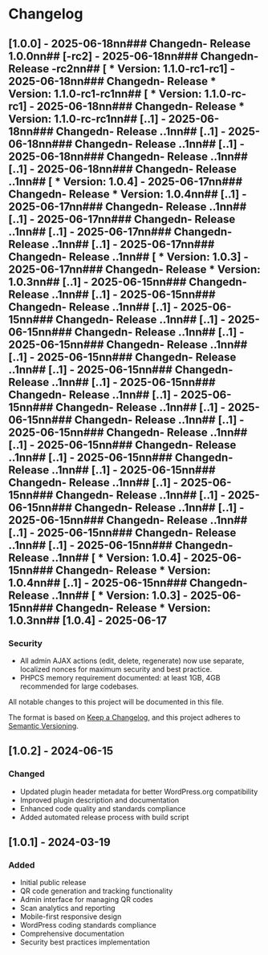 # Changelog

## [1.0.0] - 2025-06-18nn### Changedn- Release 1.0.0nn## [-rc2] - 2025-06-18nn### Changedn- Release -rc2nn## [ * Version: 1.1.0-rc1-rc1] - 2025-06-18nn### Changedn- Release  * Version: 1.1.0-rc1-rc1nn## [ * Version: 1.1.0-rc-rc1] - 2025-06-18nn### Changedn- Release  * Version: 1.1.0-rc-rc1nn## [..1] - 2025-06-18nn### Changedn- Release ..1nn## [..1] - 2025-06-18nn### Changedn- Release ..1nn## [..1] - 2025-06-18nn### Changedn- Release ..1nn## [..1] - 2025-06-18nn### Changedn- Release ..1nn## [ * Version: 1.0.4] - 2025-06-17nn### Changedn- Release  * Version: 1.0.4nn## [..1] - 2025-06-17nn### Changedn- Release ..1nn## [..1] - 2025-06-17nn### Changedn- Release ..1nn## [..1] - 2025-06-17nn### Changedn- Release ..1nn## [..1] - 2025-06-17nn### Changedn- Release ..1nn## [ * Version: 1.0.3] - 2025-06-17nn### Changedn- Release  * Version: 1.0.3nn## [..1] - 2025-06-15nn### Changedn- Release ..1nn## [..1] - 2025-06-15nn### Changedn- Release ..1nn## [..1] - 2025-06-15nn### Changedn- Release ..1nn## [..1] - 2025-06-15nn### Changedn- Release ..1nn## [..1] - 2025-06-15nn### Changedn- Release ..1nn## [..1] - 2025-06-15nn### Changedn- Release ..1nn## [..1] - 2025-06-15nn### Changedn- Release ..1nn## [..1] - 2025-06-15nn### Changedn- Release ..1nn## [..1] - 2025-06-15nn### Changedn- Release ..1nn## [..1] - 2025-06-15nn### Changedn- Release ..1nn## [..1] - 2025-06-15nn### Changedn- Release ..1nn## [..1] - 2025-06-15nn### Changedn- Release ..1nn## [..1] - 2025-06-15nn### Changedn- Release ..1nn## [..1] - 2025-06-15nn### Changedn- Release ..1nn## [..1] - 2025-06-15nn### Changedn- Release ..1nn## [..1] - 2025-06-15nn### Changedn- Release ..1nn## [..1] - 2025-06-15nn### Changedn- Release ..1nn## [..1] - 2025-06-15nn### Changedn- Release ..1nn## [..1] - 2025-06-15nn### Changedn- Release ..1nn## [ * Version: 1.0.4] - 2025-06-15nn### Changedn- Release  * Version: 1.0.4nn## [..1] - 2025-06-15nn### Changedn- Release ..1nn## [ * Version: 1.0.3] - 2025-06-15nn### Changedn- Release  * Version: 1.0.3nn## [1.0.4] - 2025-06-17
### Security
- All admin AJAX actions (edit, delete, regenerate) now use separate, localized nonces for maximum security and best practice.
- PHPCS memory requirement documented: at least 1GB, 4GB recommended for large codebases.

All notable changes to this project will be documented in this file.

The format is based on [Keep a Changelog](https://keepachangelog.com/en/1.0.0/),
and this project adheres to [Semantic Versioning](https://semver.org/spec/v2.0.0.html).

## [1.0.2] - 2024-06-15

### Changed
- Updated plugin header metadata for better WordPress.org compatibility
- Improved plugin description and documentation
- Enhanced code quality and standards compliance
- Added automated release process with build script

## [1.0.1] - 2024-03-19

### Added
- Initial public release
- QR code generation and tracking functionality
- Admin interface for managing QR codes
- Scan analytics and reporting
- Mobile-first responsive design
- WordPress coding standards compliance
- Comprehensive documentation
- Security best practices implementation
